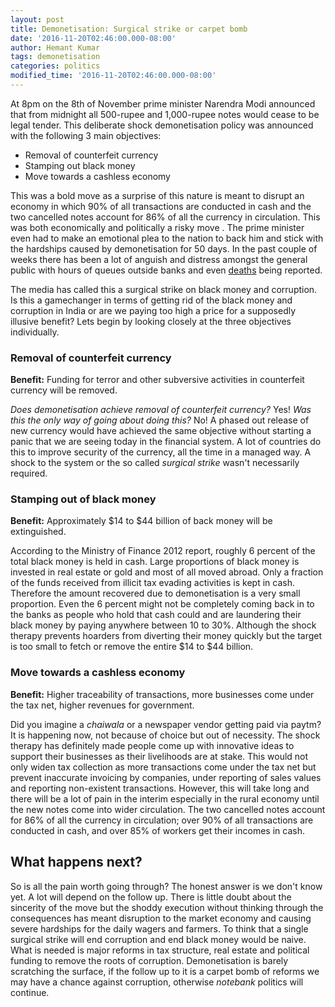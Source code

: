 ```yaml
---
layout: post
title: Demonetisation: Surgical strike or carpet bomb
date: '2016-11-20T02:46:00.000-08:00'
author: Hemant Kumar
tags: demonetisation
categories: politics
modified_time: '2016-11-20T02:46:00.000-08:00'
---
```


At 8pm on the 8th of November prime minister Narendra Modi announced that from midnight all 500-rupee and 1,000-rupee notes would cease to be legal tender. This deliberate shock demonetisation policy was announced with the following 3 main objectives:

* Removal of counterfeit currency
* Stamping out black money
* Move towards a cashless economy

This was a bold move as a surprise of this nature is meant to disrupt an economy in which 90% of all transactions are conducted in cash and the two cancelled notes account for 86% of all the currency in circulation. This was both economically and politically a risky move . The prime minister even had to make an emotional plea to the nation to back him and stick with the hardships caused by demonetisation for 50 days. In the past couple of weeks there has been a lot of anguish and distress amongst the general public with hours of queues outside banks and even [deaths](http://www.huffingtonpost.in/2016/11/17/day-9-demonetisation-death-toll-rises-to-55/) being reported.

The media has called this a surgical strike on black money and corruption. Is this a gamechanger in terms of getting rid of the black money and corruption in India or are we paying too high a price for a supposedly illusive benefit? Lets begin by looking closely at the three objectives individually.

### Removal of counterfeit currency
**Benefit:** Funding for terror and other subversive activities in counterfeit currency will be removed.

*Does demonetisation achieve removal of counterfeit currency?* Yes! *Was this the only way of going about doing this?* No! A phased out release of new currency would have achieved the same objective without starting a panic that we are seeing today in the financial system. A lot of countries do this to improve security of the currency, all the time in a managed way. A shock to the system or the so called *surgical strike* wasn't necessarily required.

### Stamping out of black money
**Benefit:** Approximately $14 to $44 billion of back money will be extinguished.

According to the Ministry of Finance 2012 report, roughly 6 percent of the total black money is held in cash. Large proportions of black money is invested in real estate or gold and most of all moved abroad. Only a fraction of the funds received from illicit tax evading activities is kept in cash. Therefore the amount recovered due to demonetisation is a very small proportion. Even the 6 percent might not be completely coming back in to the banks as people who hold that cash could and are laundering their black money by paying anywhere between 10 to 30%. Although the shock therapy prevents hoarders from diverting their money quickly but the target is too small to fetch or remove the entire $14 to $44 billion.

### Move towards a cashless economy
**Benefit:** Higher traceability of transactions, more businesses come under the tax net, higher revenues for government.

Did you imagine a *chaiwala* or a newspaper vendor getting paid via paytm? It is happening now, not because of choice but out of necessity. The shock therapy has definitely made people come up with innovative ideas to support their businesses as their livelihoods are at stake. This would not only widen tax collection as more transactions come under the tax net but prevent inaccurate invoicing by companies, under reporting of sales values and reporting non-existent transactions. However, this will take long and there will be a lot of pain in the interim especially in the rural economy until the new notes come into wider circulation. The two cancelled notes account for 86% of all the currency in circulation; over 90% of all transactions are conducted in cash, and over 85% of workers get their incomes in cash.

## What happens next?
So is all the pain worth going through? The honest answer is we don't know yet. A lot will depend on the follow up. There is little doubt about the sincerity of the move but the shoddy execution without thinking through the consequences has meant disruption to the market economy and causing severe hardships for the daily wagers and farmers. To think that a single surgical strike will end corruption and end black money would be naive. What is needed is major reforms in tax structure, real estate and political funding to remove the roots of corruption. Demonetisation is barely scratching the surface, if the follow up to it is a carpet bomb of reforms we may have a chance against corruption, otherwise *notebank* politics will continue.
